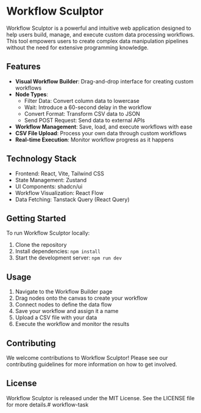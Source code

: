 # Workflow Sculptor

Workflow Sculptor is a powerful and intuitive web application designed to help users build, manage, and execute custom data processing workflows. This tool empowers users to create complex data manipulation pipelines without the need for extensive programming knowledge.

## Features

- **Visual Workflow Builder**: Drag-and-drop interface for creating custom workflows
- **Node Types**:
  - Filter Data: Convert column data to lowercase
  - Wait: Introduce a 60-second delay in the workflow
  - Convert Format: Transform CSV data to JSON
  - Send POST Request: Send data to external APIs
- **Workflow Management**: Save, load, and execute workflows with ease
- **CSV File Upload**: Process your own data through custom workflows
- **Real-time Execution**: Monitor workflow progress as it happens

## Technology Stack

- Frontend: React, Vite, Tailwind CSS
- State Management: Zustand
- UI Components: shadcn/ui
- Workflow Visualization: React Flow
- Data Fetching: Tanstack Query (React Query)

## Getting Started

To run Workflow Sculptor locally:

1. Clone the repository
2. Install dependencies: `npm install`
3. Start the development server: `npm run dev`

## Usage

1. Navigate to the Workflow Builder page
2. Drag nodes onto the canvas to create your workflow
3. Connect nodes to define the data flow
4. Save your workflow and assign it a name
5. Upload a CSV file with your data
6. Execute the workflow and monitor the results

## Contributing

We welcome contributions to Workflow Sculptor! Please see our contributing guidelines for more information on how to get involved.

## License

Workflow Sculptor is released under the MIT License. See the LICENSE file for more details.# workflow-task
